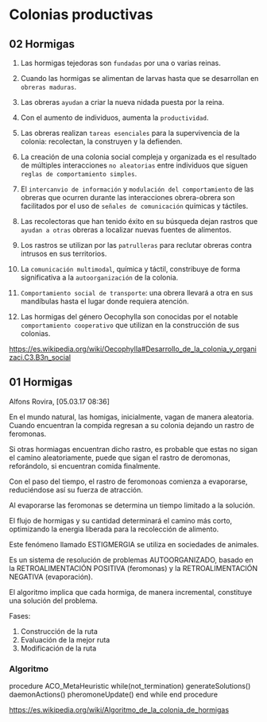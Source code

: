# Colonias productivas


## 02 Hormigas

1. Las hormigas tejedoras son `fundadas` por una o varias reinas.

2. Cuando las hormigas se alimentan de larvas hasta que se desarrollan en `obreras maduras`.

3. Las obreras `ayudan` a criar la nueva nidada puesta por la reina.

4. Con el aumento de individuos, aumenta la `productividad`.

5. Las obreras realizan `tareas esenciales` para la supervivencia de la colonia: recolectan, la construyen y la defienden.

6. La creación de una colonia social compleja y organizada es el resultado de múltiples interacciones `no aleatorias` entre individuos que siguen `reglas de comportamiento simples`.

7. El `intercanvio de información` y `modulación del comportamiento` de las obreras que ocurren durante las interacciones obrera-obrera son facilitados por el uso de `señales de comunicación` químicas y táctiles.

8. Las recolectoras que han tenido éxito en su búsqueda dejan rastros que `ayudan a otras` obreras a localizar nuevas fuentes de alimentos.

9. Los rastros se utilizan por las `patrulleras` para reclutar obreras contra intrusos en sus territorios.

10. La `comunicación multimodal`, química y táctil, constribuye de forma significativa a la `autoorganización` de la colonia.

11. `Comportamiento social de transporte`: una obrera llevará a otra en sus mandíbulas hasta el lugar donde requiera atención.

12. Las hormigas del género Oecophylla son conocidas por el notable `comportamiento cooperativo` que utilizan en la construcción de sus colonias.

https://es.wikipedia.org/wiki/Oecophylla#Desarrollo_de_la_colonia_y_organizaci.C3.B3n_social



## 01 Hormigas

Alfons Rovira, [05.03.17 08:36]

En el mundo natural, las homigas, inicialmente, vagan de manera aleatoria. Cuando encuentran la compida regresan a su colonia dejando un rastro de feromonas.

Si otras hormiagas encuentran dicho rastro, es probable que estas no sigan el camino aleatoriamente, puede que sigan el rastro de deromonas, reforándolo, si encuentran comida finalmente.

Con el paso del tiempo, el rastro de feromonoas comienza a evaporarse, reduciéndose así su fuerza de atracción.

Al evaporarse las feromonas se determina un tiempo limitado a la solución.

El flujo de hormigas y su cantidad determinará el camino más corto, optimizando la energia liberada para la recolección de alimento.

Este fenómeno llamado ESTIGMERGIA se utiliza en sociedades de animales.

Es un sistema de resolución de problemas AUTOORGANIZADO, basado en la RETROALIMENTACIÓN POSITIVA (feromonas) y la RETROALIMENTACIÓN NEGATIVA (evaporación).

El algoritmo implica que cada hormiga, de manera incremental, constituye una solución del problema.

Fases:

1. Construcción de la ruta
2. Evaluación de la mejor ruta
3. Modificación de la ruta

### Algoritmo

  procedure ACO_MetaHeuristic
    while(not_termination)
       generateSolutions()
       daemonActions()
       pheromoneUpdate()
    end while
  end procedure

https://es.wikipedia.org/wiki/Algoritmo_de_la_colonia_de_hormigas
